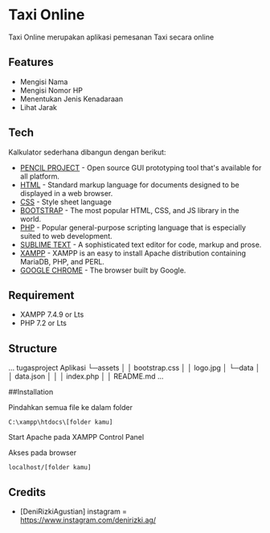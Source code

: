 # Taxi Online
Taxi Online merupakan aplikasi pemesanan Taxi secara online

## Features
- Mengisi Nama
- Mengisi Nomor HP
- Menentukan Jenis Kenadaraan
- Lihat Jarak
## Tech
Kalkulator sederhana dibangun dengan berikut:
* [PENCIL PROJECT](https://pencil.evolus.vn) - Open source GUI prototyping tool that's available for all platform.
* [HTML](https://developer.mozilla.org/en-US/docs/Web/HTML) - Standard markup language for documents designed to be displayed in a web browser.
* [CSS](https://developer.mozilla.org/en-US/docs/Learn/CSS/) - Style sheet language 
* [BOOTSTRAP](https://getbootstrap.com/) - The most popular HTML, CSS, and JS library in the world.
* [PHP](https://www.php.net) - Popular general-purpose scripting language that is especially suited to web development.
* [SUBLIME TEXT](https://www.sublimetext.com/) - A sophisticated text editor for code, markup and prose.
* [XAMPP](https://www.apachefriends.org/index.html) - XAMPP is an easy to install Apache distribution containing MariaDB, PHP, and PERL.
* [GOOGLE CHROME](https://www.google.com) - The browser built by Google.

## Requirement

* XAMPP 7.4.9 or Lts
* PHP 7.2 or Lts

## Structure

...
tugasproject
Aplikasi
└─assets
│   │   bootstrap.css
│   │   logo.jpg
│
└─data
│   │   data.json
│
│   │   index.php
│   │   README.md
...


##Installation

Pindahkan semua file ke dalam folder

    C:\xampp\htdocs\[folder kamu] 
Start Apache pada XAMPP Control Panel

Akses pada browser

    localhost/[folder kamu]
    
    
## Credits
* [DeniRizkiAgustian] instagram = https://www.instagram.com/denirizki.ag/ 
